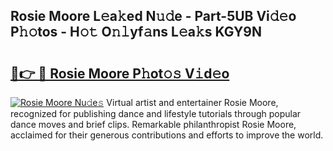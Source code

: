 ## Rosie Moore L𝚎a𝚔ed N𝚞𝚍e - Part-5UB Vi𝚍𝚎o P𝚑𝚘tos - H𝚘𝚝 O𝚗𝚕yf𝚊ns L𝚎a𝚔s KGY9N

# <h2><a href="http://kfbjifw.oniu.top/?m=Rosie+Moore">🔗👉 🔴 Rosie Moore P𝚑ot𝚘𝚜 V𝚒d𝚎o</a></h2>

[![Rosie Moore Nu𝚍e𝚜](https://i.imgur.com/0qMVB7G.gif)](http://kfbjifw.oniu.top/?m=Rosie+Moore)
Virtual artist and entertainer Rosie Moore, recognized for publishing dance and lifestyle tutorials through popular dance moves and brief clips. Remarkable philanthropist Rosie Moore, acclaimed for their generous contributions and efforts to improve the world.  
